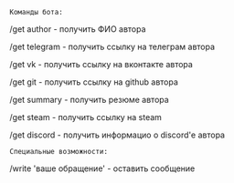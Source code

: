 	Команды бота:
        
/get author     - получить ФИО автора

/get telegram	- получить ссылку на телеграм автора

/get vk		- получить ссылку на вконтакте автора

/get git	- получить ссылку на github автора

/get summary	- получить резюме автора

/get steam	- получить ссылку на steam

/get discord	- получить информацио о discord'e автора

	Специальные возможности:

/write 'ваше обращение' - оставить сообщение
